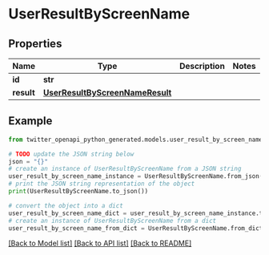 # UserResultByScreenName


## Properties

Name | Type | Description | Notes
------------ | ------------- | ------------- | -------------
**id** | **str** |  | 
**result** | [**UserResultByScreenNameResult**](UserResultByScreenNameResult.md) |  | 

## Example

```python
from twitter_openapi_python_generated.models.user_result_by_screen_name import UserResultByScreenName

# TODO update the JSON string below
json = "{}"
# create an instance of UserResultByScreenName from a JSON string
user_result_by_screen_name_instance = UserResultByScreenName.from_json(json)
# print the JSON string representation of the object
print(UserResultByScreenName.to_json())

# convert the object into a dict
user_result_by_screen_name_dict = user_result_by_screen_name_instance.to_dict()
# create an instance of UserResultByScreenName from a dict
user_result_by_screen_name_from_dict = UserResultByScreenName.from_dict(user_result_by_screen_name_dict)
```
[[Back to Model list]](../README.md#documentation-for-models) [[Back to API list]](../README.md#documentation-for-api-endpoints) [[Back to README]](../README.md)


